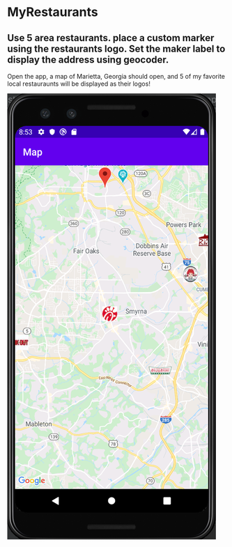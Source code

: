 # MyRestaurants

Use 5 area restaurants.  place a custom marker using the restaurants logo.  Set the maker label to display the address using geocoder.   
------------------------------------------------------------------------------------------------------------------------------

Open the app, a map of Marietta, Georgia should open, and 5 of my favorite local restauraunts will be displayed as their logos!

![MyRestaurant Screencap](https://raw.githubusercontent.com/ebrunso/MyRestaurants/master/MyRestaurauntScreenshot.png)
